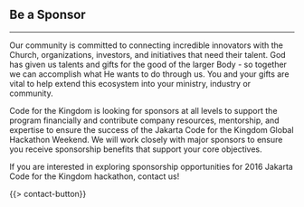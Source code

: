 ## Be a Sponsor
---

Our community is committed to connecting incredible innovators with the Church, organizations, investors, and initiatives that need their talent. God has given us talents and gifts for the good of the larger Body - so together we can accomplish what He wants to do through us. You and your gifts are vital to help extend this ecosystem into your ministry, industry or community.

Code for the Kingdom is looking for sponsors at all levels to support the program financially and contribute company resources, mentorship, and expertise to ensure the success of the Jakarta Code for the Kingdom Global Hackathon Weekend.  We will work closely with major sponsors to ensure you receive sponsorship benefits that support your core objectives. 

If you are interested in exploring sponsorship opportunities for 2016 Jakarta Code for the Kingdom hackathon, contact us!

{{> contact-button}}
